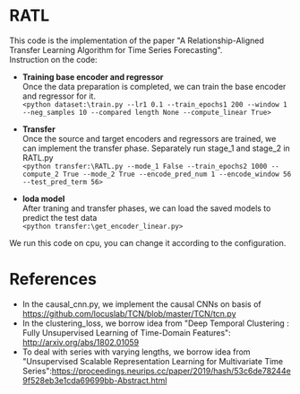 # RATL
This code is the implementation of the paper "A Relationship-Aligned Transfer Learning Algorithm for Time Series Forecasting". <br/>
Instruction on the code:<br/>
* **Training base encoder and regressor** <br/>
Once the data preparation is completed, we can train the base encoder and regressor for it.    <br/>
`<python dataset:\train.py --lr1 0.1 --train_epochs1 200 --window 1 --neg_samples 10 --compared length None --compute_linear True>`  

* **Transfer**  <br/>
Once the source and target encoders and regressors are trained, we can implement the transfer phase. Separately run stage_1 and stage_2 in RATL.py    <br/>
`<python transfer:\RATL.py --mode_1 False --train_epochs2 1000 --compute_2 True --mode_2 True --encode_pred_num 1 --encode_window 56 --test_pred_term 56>`

* **loda model**  
After traning and transfer phases, we can load the saved models to predict the test data    <br/>
`<python transfer:\get_encoder_linear.py>`

We run this code on cpu, you can change it according to the configuration.  
# References  
* In the causal_cnn.py, we implement the causal CNNs on basis of https://github.com/locuslab/TCN/blob/master/TCN/tcn.py  <br/>
* In the clustering_loss, we borrow idea from "Deep Temporal Clustering : Fully Unsupervised Learning of Time-Domain Features": http://arxiv.org/abs/1802.01059 <br/> 
* To deal with series with varying lengths, we borrow idea from "Unsupervised Scalable Representation Learning for Multivariate Time   Series":https://proceedings.neurips.cc/paper/2019/hash/53c6de78244e9f528eb3e1cda69699bb-Abstract.html
